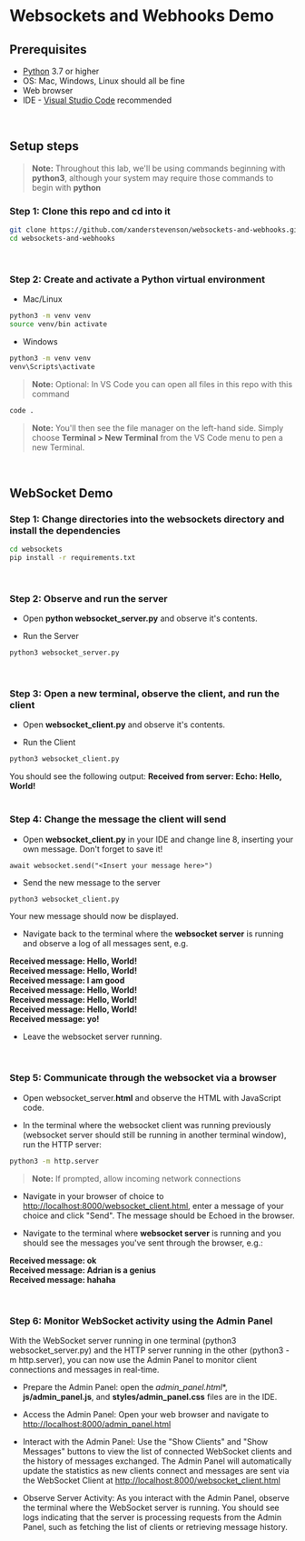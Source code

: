 # Websockets and Webhooks Demo

## Prerequisites

- [Python](https://www.python.org/downloads/) 3.7 or higher
- OS: Mac, Windows, Linux should all be fine
- Web browser
- IDE - [Visual Studio Code](https://code.visualstudio.com/Download) recommended
<br>

## Setup steps

> **Note:** Throughout this lab, we'll be using commands beginning with **python3**, although your system may require those commands to begin with **python**

### **Step 1**: Clone this repo and cd into it

```bash
git clone https://github.com/xanderstevenson/websockets-and-webhooks.git
cd websockets-and-webhooks
```
<br>

### **Step 2**: Create and activate a Python virtual environment

- Mac/Linux
```bash
python3 -m venv venv
source venv/bin activate
```
- Windows
```bash
python3 -m venv venv
venv\Scripts\activate
```

> **Note:** Optional: In VS Code you can open all files in this repo with this command
```bash
code .
```
> **Note:** You'll then see the file manager on the left-hand side. Simply choose **Terminal > New Terminal** from the VS Code menu to pen a new Terminal.
<br>

## WebSocket Demo

### **Step 1**: Change directories into the **websockets** directory and install the dependencies

```bash
cd websockets
pip install -r requirements.txt
```
<br>

### **Step 2**: Observe and run the server

- Open **python websocket_server.py** and observe it's contents. 

- Run the Server

```bash
python3 websocket_server.py
```
<br>

### **Step 3**: Open a new terminal, observe the client, and run the client

- Open **websocket_client.py** and observe it's contents. 

- Run the Client

```bash
python3 websocket_client.py
```

You should see the following output: **Received from server: Echo: Hello, World!**
<br>
<br>

### **Step 4**: Change the message the client will send

- Open **websocket_client.py** in your IDE and change line 8, inserting your own message. Don't forget to save it!
  
```
await websocket.send("<Insert your message here>")
```

- Send the new message to the server
  
```bash
python3 websocket_client.py
```

Your new message should now be displayed.


- Navigate back to the terminal where the **websocket server** is running and observe a log of all messages sent, e.g.

**Received message: Hello, World!**
<br>
**Received message: Hello, World!**
<br>
**Received message: I am good**
<br>
**Received message: Hello, World!**
<br>
**Received message: Hello, World!**
<br>
**Received message: Hello, World!**
<br>
**Received message: yo!**
<br>

- Leave the websocket server running.

  <br>

### **Step 5**: Communicate through the websocket via a browser

- Open websocket_server.**html** and observe the HTML with JavaScript code.

- In the terminal where the websocket client was running previously (websocket server should still be running in another terminal window), run the HTTP server:

```bash
python3 -m http.server
```

> **Note:** If prompted, allow incoming network connections

- Navigate in your browser of choice to [http://localhost:8000/websocket_client.html](http://localhost:8000/websocket_client.html), enter a message of your choice and click "Send". The message should be Echoed in the browser.

- Navigate to the terminal where **websocket server** is running and you should see the messages you've sent through the browser, e.g.:

**Received message: ok** 
<br>
**Received message: Adrian is a genius**
<br>
**Received message: hahaha**

<br>

### **Step 6**: Monitor WebSocket activity using the Admin Panel

With the WebSocket server running in one terminal (python3 websocket_server.py) and the HTTP server running in the other (python3 -m http.server), you can now use the Admin Panel to monitor client connections and messages in real-time.

- Prepare the Admin Panel: open the *admin_panel.html**, **js/admin_panel.js**, and **styles/admin_panel.css** files are in the IDE.

- Access the Admin Panel: Open your web browser and navigate to [http://localhost:8000/admin_panel.html](http://localhost:8000/admin_panel.html)

- Interact with the Admin Panel: Use the "Show Clients" and "Show Messages" buttons to view the list of connected WebSocket clients and the history of messages exchanged. The Admin Panel will automatically update the statistics as new clients connect and messages are sent via the WebSocket Client at [http://localhost:8000/websocket_client.html](http://localhost:8000/websocket_client.html)

- Observe Server Activity: As you interact with the Admin Panel, observe the terminal where the WebSocket server is running. You should see logs indicating that the server is processing requests from the Admin Panel, such as fetching the list of clients or retrieving message history.


